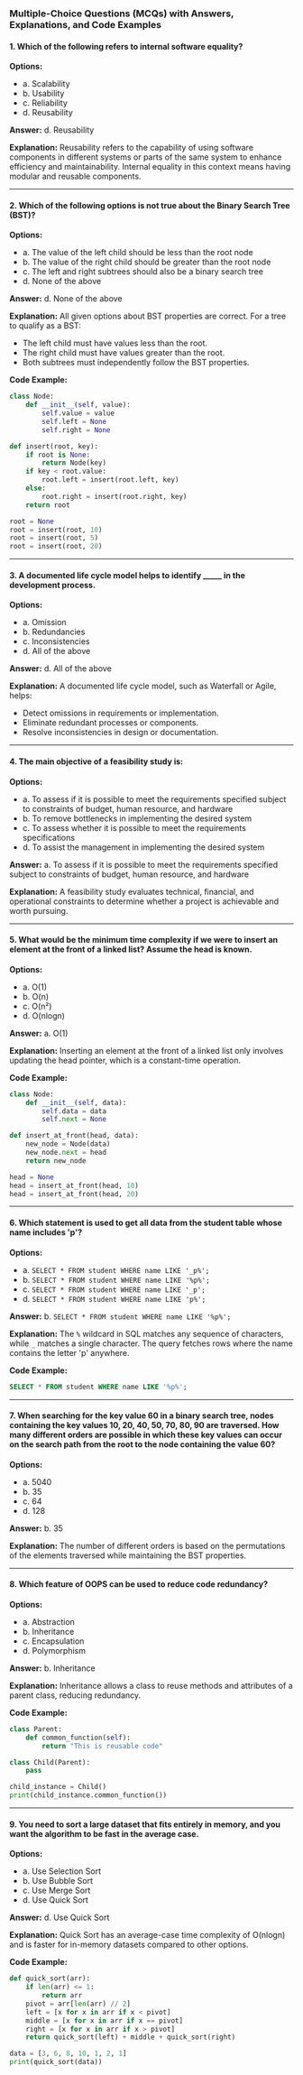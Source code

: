 ### Multiple-Choice Questions (MCQs) with Answers, Explanations, and Code Examples

#### 1. Which of the following refers to internal software equality?

**Options:**

- a. Scalability
- b. Usability
- c. Reliability
- d. Reusability

**Answer:** d. Reusability

**Explanation:**
Reusability refers to the capability of using software components in different systems or parts of the same system to enhance efficiency and maintainability. Internal equality in this context means having modular and reusable components.

---

#### 2. Which of the following options is not true about the Binary Search Tree (BST)?

**Options:**

- a. The value of the left child should be less than the root node
- b. The value of the right child should be greater than the root node
- c. The left and right subtrees should also be a binary search tree
- d. None of the above

**Answer:** d. None of the above

**Explanation:**
All given options about BST properties are correct. For a tree to qualify as a BST:
- The left child must have values less than the root.
- The right child must have values greater than the root.
- Both subtrees must independently follow the BST properties.

**Code Example:**
```python
class Node:
    def __init__(self, value):
        self.value = value
        self.left = None
        self.right = None

def insert(root, key):
    if root is None:
        return Node(key)
    if key < root.value:
        root.left = insert(root.left, key)
    else:
        root.right = insert(root.right, key)
    return root

root = None
root = insert(root, 10)
root = insert(root, 5)
root = insert(root, 20)
```

---

#### 3. A documented life cycle model helps to identify _____ in the development process.

**Options:**

- a. Omission
- b. Redundancies
- c. Inconsistencies
- d. All of the above

**Answer:** d. All of the above

**Explanation:**
A documented life cycle model, such as Waterfall or Agile, helps:
- Detect omissions in requirements or implementation.
- Eliminate redundant processes or components.
- Resolve inconsistencies in design or documentation.

---

#### 4. The main objective of a feasibility study is:

**Options:**

- a. To assess if it is possible to meet the requirements specified subject to constraints of budget, human resource, and hardware
- b. To remove bottlenecks in implementing the desired system
- c. To assess whether it is possible to meet the requirements specifications
- d. To assist the management in implementing the desired system

**Answer:** a. To assess if it is possible to meet the requirements specified subject to constraints of budget, human resource, and hardware

**Explanation:**
A feasibility study evaluates technical, financial, and operational constraints to determine whether a project is achievable and worth pursuing.

---

#### 5. What would be the minimum time complexity if we were to insert an element at the front of a linked list? Assume the head is known.

**Options:**

- a. O(1)
- b. O(n)
- c. O(n²)
- d. O(nlogn)

**Answer:** a. O(1)

**Explanation:**
Inserting an element at the front of a linked list only involves updating the head pointer, which is a constant-time operation.

**Code Example:**
```python
class Node:
    def __init__(self, data):
        self.data = data
        self.next = None

def insert_at_front(head, data):
    new_node = Node(data)
    new_node.next = head
    return new_node

head = None
head = insert_at_front(head, 10)
head = insert_at_front(head, 20)
```

---

#### 6. Which statement is used to get all data from the student table whose name includes 'p'?

**Options:**

- a. `SELECT * FROM student WHERE name LIKE '_p%';`
- b. `SELECT * FROM student WHERE name LIKE '%p%';`
- c. `SELECT * FROM student WHERE name LIKE '_p';`
- d. `SELECT * FROM student WHERE name LIKE 'p%';`

**Answer:** b. `SELECT * FROM student WHERE name LIKE '%p%';`

**Explanation:**
The `%` wildcard in SQL matches any sequence of characters, while `_` matches a single character. The query fetches rows where the name contains the letter 'p' anywhere.

**Code Example:**
```sql
SELECT * FROM student WHERE name LIKE '%p%';
```

---

#### 7. When searching for the key value 60 in a binary search tree, nodes containing the key values 10, 20, 40, 50, 70, 80, 90 are traversed. How many different orders are possible in which these key values can occur on the search path from the root to the node containing the value 60?

**Options:**

- a. 5040
- b. 35
- c. 64
- d. 128

**Answer:** b. 35

**Explanation:**
The number of different orders is based on the permutations of the elements traversed while maintaining the BST properties.

---

#### 8. Which feature of OOPS can be used to reduce code redundancy?

**Options:**

- a. Abstraction
- b. Inheritance
- c. Encapsulation
- d. Polymorphism

**Answer:** b. Inheritance

**Explanation:**
Inheritance allows a class to reuse methods and attributes of a parent class, reducing redundancy.

**Code Example:**
```python
class Parent:
    def common_function(self):
        return "This is reusable code"

class Child(Parent):
    pass

child_instance = Child()
print(child_instance.common_function())
```

---

#### 9. You need to sort a large dataset that fits entirely in memory, and you want the algorithm to be fast in the average case.

**Options:**

- a. Use Selection Sort
- b. Use Bubble Sort
- c. Use Merge Sort
- d. Use Quick Sort

**Answer:** d. Use Quick Sort

**Explanation:**
Quick Sort has an average-case time complexity of O(nlogn) and is faster for in-memory datasets compared to other options.

**Code Example:**
```python
def quick_sort(arr):
    if len(arr) <= 1:
        return arr
    pivot = arr[len(arr) // 2]
    left = [x for x in arr if x < pivot]
    middle = [x for x in arr if x == pivot]
    right = [x for x in arr if x > pivot]
    return quick_sort(left) + middle + quick_sort(right)

data = [3, 6, 8, 10, 1, 2, 1]
print(quick_sort(data))
